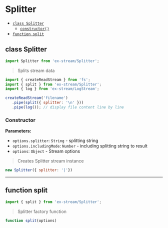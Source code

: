# Splitter

- [`class Splitter`](#class-splitter)
  - [`constructor()`](#splitter-constructor-constructor)
- [`function split`](#function-split)

<a id="class-splitter"></a><h2>class Splitter</h2>
``` javascript
import Splitter from 'ex-stream/Splitter';
```
> Splits stream data



``` javascript
import { createReadStream } from 'fs';
import { split } from 'ex-stream/Splitter';
import { log } from 'ex-stream/LogStream';

createReadStream('filename')
   .pipe(split({ splitter: '\n' }))
   .pipe(log()); // display file content line by line
```



<h3>Constructor</h3>
<a id="splitter-constructor-constructor"></a>


**Parameters:**

- `options.splitter`: `String` - splitting string
- `options.includingMode`: `Number` - including splitting string to result
- `options`: `Object` - Stream options



> Creates Splitter stream instance


``` javascript
new Splitter({ splitter: '|'})
```


---

<a id="function-split"></a><h2>function split</h2>
``` javascript
import { split } from 'ex-stream/Splitter';
```
> Splitter factory function

``` javascript
function split(options)
```
